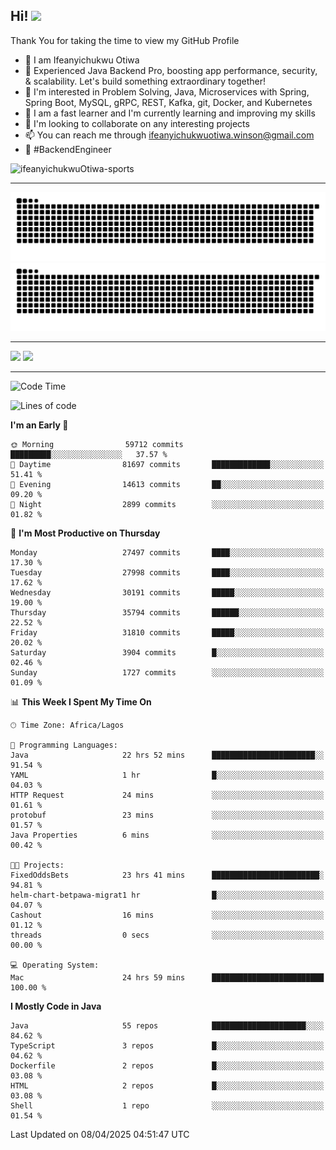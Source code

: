 <!-- BLOG-POST-LIST:START --><!-- BLOG-POST-LIST:END -->

## Hi! <img src="https://media.giphy.com/media/hvRJCLFzcasrR4ia7z/giphy.gif" width="4%"> 

Thank You for taking the time to view my GitHub Profile

- 👋 I am Ifeanyichukwu Otiwa
- 🚀 Experienced Java Backend Pro, boosting app performance, security, & scalability. Let's build something extraordinary together!
- 👀 I'm interested in Problem Solving, Java, Microservices with Spring, Spring Boot, MySQL, gRPC, REST, Kafka, git, Docker, and Kubernetes
- 🌱 I am a fast learner and I'm currently learning and improving my skills
- 💞️ I'm looking to collaborate on any interesting projects
- 📫 You can reach me through ifeanyichukwuotiwa.winson@gmail.com
- 🚀 #BackendEngineer

<p align="left" marginTop="10px"> <img src="https://komarev.com/ghpvc/?username=ifeanyichukwuOtiwa-sports&label=Profile%20views&color=0e75b6&style=for-the-badge" alt="ifeanyichukwuOtiwa-sports" /> </p>

***

<!--🐍📈SNAKEGRAPH / 🌐WEBSITE: https://github.com/Platane/snk -->
![github contribution grid snake animation](https://raw.githubusercontent.com/ifeanyichukwuOtiwa-sports/ifeanyichukwuOtiwa-sports/output/github-contribution-grid-snake-dark.svg#gh-dark-mode-only)![github contribution grid snake animation](https://raw.githubusercontent.com/ifeanyichukwuOtiwa-sports/ifeanyichukwuOtiwa-sports/output/github-contribution-grid-snake.svg#gh-light-mode-only)

***

<p float="left">
  <img float="left" src="https://github-readme-stats.vercel.app/api?username=ifeanyichukwuOtiwa-sports&count_private=true&include_all_commits=true&theme=react&show_icons=true" />
  <img float="right" src="https://github-readme-stats.vercel.app/api/top-langs/?username=ifeanyichukwuOtiwa-sports&layout=compact&show_icons=true&theme=react" /> 
</p>

***



<!--START_SECTION:waka-->
![Code Time](http://img.shields.io/badge/Code%20Time-3%2C606%20hrs-blue)

![Lines of code](https://img.shields.io/badge/From%20Hello%20World%20I%27ve%20Written-44.8%20million%20lines%20of%20code-blue)

**I'm an Early 🐤** 

```text
🌞 Morning                59712 commits       █████████░░░░░░░░░░░░░░░░   37.57 % 
🌆 Daytime                81697 commits       █████████████░░░░░░░░░░░░   51.41 % 
🌃 Evening                14613 commits       ██░░░░░░░░░░░░░░░░░░░░░░░   09.20 % 
🌙 Night                  2899 commits        ░░░░░░░░░░░░░░░░░░░░░░░░░   01.82 % 
```
📅 **I'm Most Productive on Thursday** 

```text
Monday                   27497 commits       ████░░░░░░░░░░░░░░░░░░░░░   17.30 % 
Tuesday                  27998 commits       ████░░░░░░░░░░░░░░░░░░░░░   17.62 % 
Wednesday                30191 commits       █████░░░░░░░░░░░░░░░░░░░░   19.00 % 
Thursday                 35794 commits       ██████░░░░░░░░░░░░░░░░░░░   22.52 % 
Friday                   31810 commits       █████░░░░░░░░░░░░░░░░░░░░   20.02 % 
Saturday                 3904 commits        █░░░░░░░░░░░░░░░░░░░░░░░░   02.46 % 
Sunday                   1727 commits        ░░░░░░░░░░░░░░░░░░░░░░░░░   01.09 % 
```


📊 **This Week I Spent My Time On** 

```text
🕑︎ Time Zone: Africa/Lagos

💬 Programming Languages: 
Java                     22 hrs 52 mins      ███████████████████████░░   91.54 % 
YAML                     1 hr                █░░░░░░░░░░░░░░░░░░░░░░░░   04.03 % 
HTTP Request             24 mins             ░░░░░░░░░░░░░░░░░░░░░░░░░   01.61 % 
protobuf                 23 mins             ░░░░░░░░░░░░░░░░░░░░░░░░░   01.57 % 
Java Properties          6 mins              ░░░░░░░░░░░░░░░░░░░░░░░░░   00.42 % 

🐱‍💻 Projects: 
FixedOddsBets            23 hrs 41 mins      ████████████████████████░   94.81 % 
helm-chart-betpawa-migrat1 hr                █░░░░░░░░░░░░░░░░░░░░░░░░   04.07 % 
Cashout                  16 mins             ░░░░░░░░░░░░░░░░░░░░░░░░░   01.12 % 
threads                  0 secs              ░░░░░░░░░░░░░░░░░░░░░░░░░   00.00 % 

💻 Operating System: 
Mac                      24 hrs 59 mins      █████████████████████████   100.00 % 
```

**I Mostly Code in Java** 

```text
Java                     55 repos            █████████████████████░░░░   84.62 % 
TypeScript               3 repos             █░░░░░░░░░░░░░░░░░░░░░░░░   04.62 % 
Dockerfile               2 repos             █░░░░░░░░░░░░░░░░░░░░░░░░   03.08 % 
HTML                     2 repos             █░░░░░░░░░░░░░░░░░░░░░░░░   03.08 % 
Shell                    1 repo              ░░░░░░░░░░░░░░░░░░░░░░░░░   01.54 % 
```




 Last Updated on 08/04/2025 04:51:47 UTC
<!--END_SECTION:waka-->

<!--
<p align="center">
![trophy](https://github-profile-trophy.vercel.app/?username=ifeanyichukwuOtiwa-sports&theme=onedark) (https://github.com/ryo-ma/github-profile-trophy)
</p>
-->

<!---
ifeanyi-otiwa/ifeanyi-otiwa is a ✨ special ✨ repository because its `README.md` (this file) appears on your GitHub profile.
You can click the Preview link to take a look at your changes.
--->

